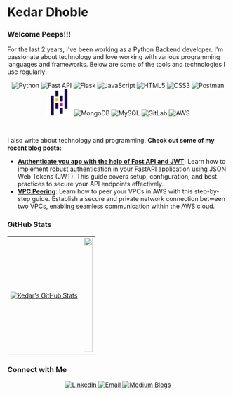 # Kedar Dhoble

### Welcome Peeps!!!

For the last 2 years, I've been working as a Python Backend developer. I'm passionate about technology and love working with various programming languages and frameworks. Below are some of the tools and technologies I use regularly:

<!--🖼️🖼️INTEREST LOGOS-->
<p align="center">
  <img src="https://www.vectorlogo.zone/logos/python/python-icon.svg" width="60" alt="Python">
  <img src="https://cdn.icon-icons.com/icons2/3913/PNG/96/fastapi_logo_icon_248575.png" width="60" alt="Fast API">
  <img src="https://www.vectorlogo.zone/logos/pocoo_flask/pocoo_flask-icon.svg" width="60" alt="Flask">
  <img src="https://www.vectorlogo.zone/logos/javascript/javascript-icon.svg" width="60" alt="JavaScript">
  <img src="https://www.vectorlogo.zone/logos/w3_html5/w3_html5-icon.svg" width="60" alt="HTML5">
  <img src="https://www.vectorlogo.zone/logos/w3_css/w3_css-icon.svg" width="60" alt="CSS3">
  <img src="https://www.vectorlogo.zone/logos/getpostman/getpostman-icon.svg" width="60" alt="Postman">
  <img src="https://raw.githubusercontent.com/devicons/devicon/1119b9f84c0290e0f0b38982099a2bd027a48bf1/icons/pandas/pandas-original.svg" width="60" alt="Pandas">
  <img src="https://www.vectorlogo.zone/logos/mongodb/mongodb-icon.svg" width="60" alt="MongoDB">
  <img src="https://www.vectorlogo.zone/logos/mysql/mysql-icon.svg" width="60" alt="MySQL">
  <!-- <img src="https://raw.githubusercontent.com/github/explore/80688e429a7d4ef2fca1e82350fe8e3517d3494d/topics/visual-studio-code/visual-studio-code.png" width="60" alt="VS Code"> -->
  <!-- <img src="https://www.vectorlogo.zone/logos/linux/linux-icon.svg" width="60" alt="Linux"> -->
  <!-- <img src="https://www.vectorlogo.zone/logos/golang/golang-icon.svg" width="60" alt="Golang"> -->
  <!-- <img src="https://www.vectorlogo.zone/logos/opencv/opencv-icon.svg" width="60" alt="OpenCV"> -->
  <img src="https://www.vectorlogo.zone/logos/gitlab/gitlab-icon.svg" width="60" alt="GitLab">
  <img src="https://raw.githubusercontent.com/todogroup/todogroup.org/1d3dc3dccb59fbbb4cc7a39db5d173e2cd33d8a4/static/img/logo_aws.svg" width="60" alt="AWS">
</p>
<br/>


I also write about technology and programming. 
**Check out some of my recent blog posts:**

- **[Authenticate you app with the help of Fast API and JWT](https://medium.com/@kedardhoble2001/flawless-authentication-with-fastapi-and-json-web-tokens-45dde7223d9c)**: Learn how to implement robust authentication in your FastAPI application using JSON Web Tokens (JWT). This guide covers setup, configuration, and best practices to secure your API endpoints effectively.
- **[VPC Peering](https://medium.com/@kedardhoble2001/step-by-step-guide-to-vpc-peering-d7f866318034)**: Learn how to peer your VPCs in AWS with this step-by-step guide. Establish a secure and private network connection between two VPCs, enabling seamless communication within the AWS cloud.

### GitHub Stats

<table>
  <tr>
    <td>
      <a href="https://github.com/kedardhoble/github-readme-stats">
        <img
          alt="Kedar's GitHub Stats"
          src="https://github-readme-stats.vercel.app/api?username=kedardhoble&show_icons=true&count_private=true&theme=react&hide_border=false&bg_color=0D1117"
        />
      </a>
    </td>
    <td>
      <img
        src="https://github-readme-stats.vercel.app/api/top-langs/?username=kedardhoble&theme=react&hide_border=false&bg_color=0D1117"
        height="260px"
        width="100%"
      />
    </td>
  </tr>
</table>

### Connect with Me

<p align="center">
  <a href="https://www.linkedin.com/in/kedar-dhoble-32359718b/" target="_blank">
    <img src="https://www.vectorlogo.zone/logos/linkedin/linkedin-icon.svg" width="30" alt="LinkedIn">
  </a>
  <a href="mailto:kedardhoble2001@gmail.com" target="_blank">
    <img src="https://www.vectorlogo.zone/logos/gmail/gmail-icon.svg" width="30" alt="Email">
  </a>
  <a href="https://medium.com/@kedardhoble2001" target="_blank">
    <img src="https://upload.vectorlogo.zone/logos/medium/images/43c41ba8-9de2-453d-92dc-500dab4e316a.svg" width="30" alt="Medium Blogs">
  </a>
</p>

